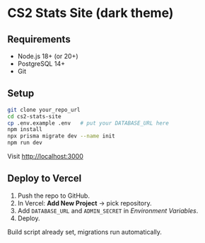 # CS2 Stats Site (dark theme)

## Requirements

* Node.js 18+ (or 20+)
* PostgreSQL 14+
* Git

## Setup

```bash
git clone your_repo_url
cd cs2-stats-site
cp .env.example .env   # put your DATABASE_URL here
npm install
npx prisma migrate dev --name init
npm run dev
```

Visit <http://localhost:3000>

## Deploy to Vercel

1. Push the repo to GitHub.
2. In Vercel: **Add New Project** → pick repository.
3. Add `DATABASE_URL` and `ADMIN_SECRET` in *Environment Variables*.
4. Deploy.

Build script already set, migrations run automatically.
```
